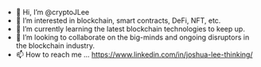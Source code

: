 - 👋 Hi, I’m @cryptoJLee
- 👀 I’m interested in blockchain, smart contracts, DeFi, NFT, etc.
- 🌱 I’m currently learning the latest blockchain technologies to keep up.
- 💞️ I’m looking to collaborate on the big-minds and ongoing disruptors in the blockchain industry.
- 📫 How to reach me ...
   https://www.linkedin.com/in/joshua-lee-thinking/
<!---
cryptoJLee/cryptoJLee is a ✨ special ✨ repository because its `README.md` (this file) appears on your GitHub profile.
You can click the Preview link to take a look at your changes.
--->
